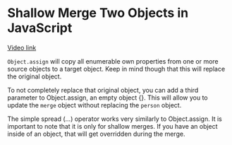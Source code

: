 # Shallow Merge Two Objects in JavaScript

[Video link](https://www.egghead.io/lessons/javascript-shallow-merge-two-objects-in-javascript?pl=merge-objects-in-javascript-34b172d4)

<TimeStamp start="00:50" end="01:05">

`Object.assign` will copy all enumerable own properties from one or more source objects to a target object. Keep in mind though that this will replace the original object. 

</TimeStamp>

<TimeStamp start="01:30" end="01:45">

To not completely replace that original object, you can add a third parameter to Object.assign, an empty object {}. This will allow you to update the `merge` object without replacing the `person` object. 

</TimeStamp>

<TimeStamp start="03:00" end="03:15">

The simple spread (...) operator works very similarly to Object.assign. It is important to note that it is only for shallow merges. If you have an object inside of an object, that will get overridden during the merge. 

</TimeStamp>